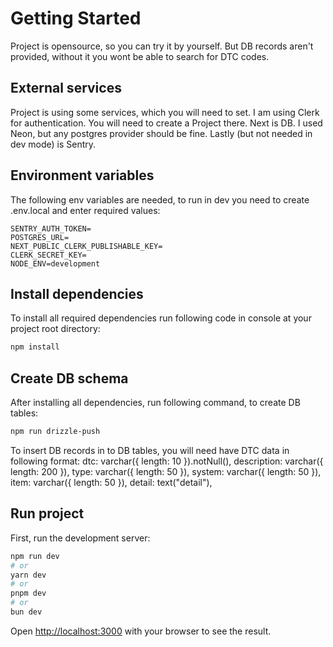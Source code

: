 # Getting Started

Project is opensource, so you can try it by yourself.
But DB records aren't provided, without it you wont be able to search for DTC codes.

## External services

Project is using some services, which you will need to set.
I am using Clerk for authentication. You will need to create a Project there.
Next is DB. I used Neon, but any postgres provider should be fine. 
Lastly (but not needed in dev mode) is Sentry.

## Environment variables

The following env variables are needed, to run in dev you need to create .env.local and enter required values:
```env
SENTRY_AUTH_TOKEN=
POSTGRES_URL=
NEXT_PUBLIC_CLERK_PUBLISHABLE_KEY=
CLERK_SECRET_KEY=
NODE_ENV=development
```

## Install dependencies

To install all required dependencies run following code in console at your project root directory:
```bash
npm install
```

## Create DB schema

After installing all dependencies, run following command, to create DB tables:
```bash
npm run drizzle-push
```
To insert DB records in to DB tables, you will need have DTC data in following format:
dtc: varchar({ length: 10 }).notNull(),
description: varchar({ length: 200 }),
type: varchar({ length: 50 }),
system: varchar({ length: 50 }),
item: varchar({ length: 50 }),
detail: text("detail"),


## Run project

First, run the development server:

```bash
npm run dev
# or
yarn dev
# or
pnpm dev
# or
bun dev
```

Open [http://localhost:3000](http://localhost:3000) with your browser to see the result.

